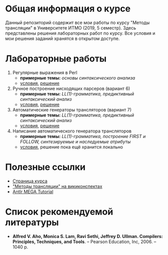# Общая информация о курсе

Данный репозиторий содержит все мои работы по курсу "Методы трансляции" в Университете ИТМО (2019, 5 семестр). Здесь представлены решения лабораторных работ по курсу. Все условия и мои решения заданий хранятся в открытом доступе.

# Лабораторные работы

1. Регулярные выражения в Perl
   * **примерные темы:** _основы синтаксического анализа_
   * [условия](lab01-perl/tasks.pdf), [решение](lab01-perl)
2. Ручное построение нисходящих парсеров (вариант 6)
   * **примерные темы:** _LL(1)-грамматика, предиктивный синтаксический анализ_
   * [условия](lab02-analyze/tasks.pdf), [решение](lab02-analyze)
3. Автоматические генераторы трансляторов (вариант 7)
   * **примерные темы:** _LL(1)-грамматика, предиктивный синтаксический анализ_
   * [условия](lab03-translation/tasks.pdf), [решение](lab03-translation)
4. Написание автоматического генератора трансляторов
   * **примерные темы:** _LL(1)-грамматика, построение FIRST и FOLLOW, синтезируемые и наследуемые атрибуты_
   * [условия](lab04-generator/tasks.md), решение пока ещё хранится локально

# Полезные ссылки

* [Страница курса](http://neerc.ifmo.ru/~sta/2019-2020/3-parsing/)
* ["Методы трансляции" на викиконспектах](https://neerc.ifmo.ru/wiki/index.php?title=%D0%9C%D0%B5%D1%82%D0%BE%D0%B4%D1%8B_%D1%82%D1%80%D0%B0%D0%BD%D1%81%D0%BB%D1%8F%D1%86%D0%B8%D0%B8)
* [Antlr MEGA Tutorial](https://tomassetti.me/antlr-mega-tutorial/)

# Список рекомендуемой литературы

* **Alfred V. Aho, Monica S. Lam, Ravi Sethi, Jeffrey D. Ullman. Compilers: Principles, Techniques, and Tools**. – Pearson Education, Inc, 2006. – 1040 p.